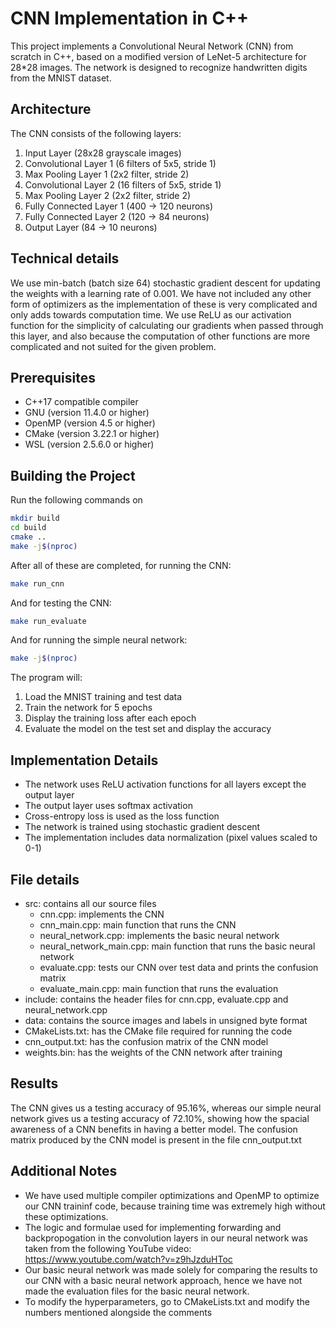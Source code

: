 # CNN Implementation in C++

This project implements a Convolutional Neural Network (CNN) from scratch in C++, based on a modified version of LeNet-5 architecture for 28*28 images. The network is designed to recognize handwritten digits from the MNIST dataset.

## Architecture

The CNN consists of the following layers:
1. Input Layer (28x28 grayscale images)
2. Convolutional Layer 1 (6 filters of 5x5, stride 1)
3. Max Pooling Layer 1 (2x2 filter, stride 2)
4. Convolutional Layer 2 (16 filters of 5x5, stride 1)
5. Max Pooling Layer 2 (2x2 filter, stride 2)
6. Fully Connected Layer 1 (400 -> 120 neurons)
7. Fully Connected Layer 2 (120 -> 84 neurons)
8. Output Layer (84 -> 10 neurons)

## Technical details

We use min-batch (batch size 64) stochastic gradient descent for updating the weights with a learning rate of 0.001. We have not included any other form of optimizers as the implementation of these is very complicated and only adds towards computation time. We use ReLU as our activation function for the simplicity of calculating our gradients when passed through this layer, and also because the computation of other functions are more complicated and not suited for the given problem.

## Prerequisites

- C++17 compatible compiler
- GNU (version 11.4.0 or higher)
- OpenMP (version 4.5 or higher)
- CMake (version 3.22.1 or higher)
- WSL (version 2.5.6.0 or higher)

## Building the Project

Run the following commands on 

```bash
mkdir build
cd build
cmake ..
make -j$(nproc)
```

After all of these are completed, for running the CNN:

```bash
make run_cnn
```

And for testing the CNN:

```bash
make run_evaluate
```

And for running the simple neural network:

```bash
make -j$(nproc)
```

The program will:
1. Load the MNIST training and test data
2. Train the network for 5 epochs
3. Display the training loss after each epoch
4. Evaluate the model on the test set and display the accuracy

## Implementation Details

- The network uses ReLU activation functions for all layers except the output layer
- The output layer uses softmax activation
- Cross-entropy loss is used as the loss function
- The network is trained using stochastic gradient descent
- The implementation includes data normalization (pixel values scaled to 0-1)

## File details

- src: contains all our source files
   - cnn.cpp: implements the CNN
   - cnn_main.cpp: main function that runs the CNN
   - neural_network.cpp: implements the basic neural network
   - neural_network_main.cpp: main function that runs the basic neural network
   - evaluate.cpp: tests our CNN over test data and prints the confusion matrix
   - evaluate_main.cpp: main function that runs the evaluation
- include: contains the header files for cnn.cpp, evaluate.cpp and neural_network.cpp
- data: contains the source images and labels in unsigned byte format
- CMakeLists.txt: has the CMake file required for running the code
- cnn_output.txt: has the confusion matrix of the CNN model
- weights.bin: has the weights of the CNN network after training

## Results

The CNN gives us a testing accuracy of 95.16%, whereas our simple neural network gives us a testing accuracy of 72.10%, showing how the spacial awareness of a CNN benefits in having a better model. The confusion matrix produced by the CNN model is present in the file cnn_output.txt

## Additional Notes

- We have used multiple compiler optimizations and OpenMP to optimize our CNN traininf code, because training time was extremely high without these optimizations.
- The logic and formulae used for implementing forwarding and backpropogation in the convolution layers in our neural network was taken from the following YouTube video: https://www.youtube.com/watch?v=z9hJzduHToc
- Our basic neural network was made solely for comparing the results to our CNN with a basic neural network approach, hence we have not made the evaluation files for the basic neural network.
- To modify the hyperparameters, go to CMakeLists.txt and modify the numbers mentioned alongside the comments
